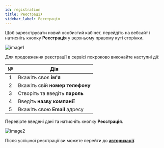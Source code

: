 ```yaml
---
id: registration
title: Реєстрація
sidebar_label: Реєстрація
---
```


Щоб зареєструвати новий особистий кабінет, перейдіть на вебсайт і натисніть кнопку **Реєстрація** у верхньому правому куті сторінки.

![image1](/img/uk/general_registration/image1.png)

Для продовження реєстрації в сервісі покроково виконайте наступні дії:

|  №  | Дія |
| :-: | --- |
| 1 | Вкажіть своє **ім'я** |
| 2 | Вкажіть свій **номер телефону** |
| 3 | Створіть та введіть **пароль** |
| 4 | Введіть **назву компанії** |
| 5 | Вкажіть свою **Email** адресу |

Перевірте введені дані та натисніть кнопку **Реєстрація**.

![image2](/img/uk/general_registration/image2.png)

Після успішної реєстрації ви можете перейти до [**авторизації**](login.md).

